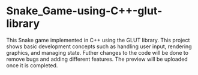 # Snake_Game-using-C++-glut-library
This Snake game implemented in C++ using the GLUT library. This project shows basic development concepts such as handling user input, rendering graphics, and managing state.
Futher changes to the code will be done to remove bugs and adding different features.
The preview will be uploaded once it is completed.
